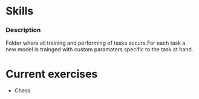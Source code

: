 # Skills
### Description
Folder where all training and performing of tasks accurs.For each task a new model is trainged with custom paramaters specific to the task at hand.

# Current exercises
* Chess
